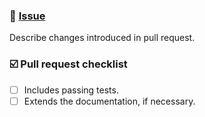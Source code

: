 ### 🎫 [Issue](https://github.com/Ofadiman/pepe-commerce/issues/TICKET_NUMBER)

Describe changes introduced in pull request.

### ☑️ Pull request checklist

- [ ] Includes passing tests.
- [ ] Extends the documentation, if necessary.
